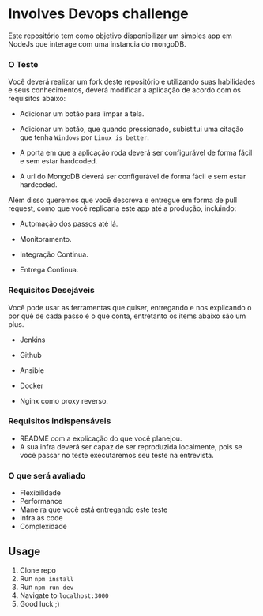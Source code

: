 # Involves Devops challenge

 Este repositório tem como objetivo disponibilizar um simples app em NodeJs que interage com uma instancia do mongoDB.

### O Teste

Você deverá realizar um fork deste repositório e utilizando suas habilidades e seus conhecimentos, deverá modificar a aplicação de acordo com os requisitos abaixo:

- Adicionar um botão para limpar a tela.

- Adicionar um botão, que quando pressionado, subistitui uma citação que tenha `Windows` por `Linux is better`.

- A porta em que a aplicação roda deverá ser configurável de forma fácil e sem estar hardcoded.

- A url do MongoDB deverá ser configurável de forma fácil e sem estar hardcoded.

Além disso queremos que você descreva  e entregue em forma de pull request, como que você replicaria este app até a produção, incluindo:

- Automação dos passos até lá.

- Monitoramento.

- Integração Continua.

- Entrega Continua.

### Requisitos Desejáveis

Você pode usar as ferramentas que quiser, entregando e nos explicando o por quê de cada passo é o que conta, entretanto os items abaixo são um plus.

- Jenkins

- Github

- Ansible

- Docker

- Nginx como proxy reverso.

### Requisitos indispensáveis

 - README com a explicação do que você planejou.
 - A sua infra deverá ser capaz de ser reproduzida localmente, pois se você passar no teste executaremos seu teste na entrevista.


### O que será avaliado
 - Flexibilidade
 - Performance
 - Maneira que você está entregando este teste
 - Infra as code
 - Complexidade

## Usage
1. Clone repo
2. Run `npm install`
3. Run `npm run dev`
4. Navigate to `localhost:3000`
4. Good luck ;)
